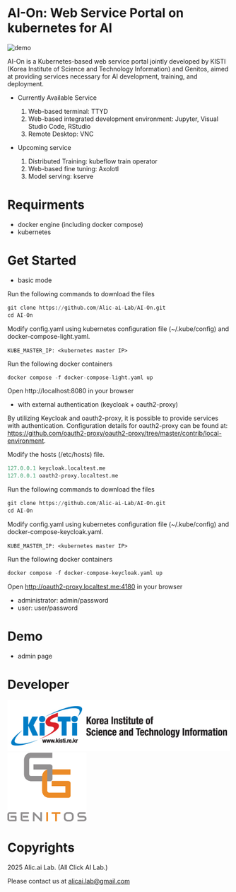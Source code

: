 # AI-On: Web Service Portal on kubernetes for AI


![demo](./images/aion-demo.webp)


AI-On is a Kubernetes-based web service portal jointly developed by KISTI (Korea Institute of Science and Technology Information) and Genitos, aimed at providing services necessary for AI development, training, and deployment.

* Currently Available Service

  1. Web-based terminal: TTYD
  2. Web-based integrated development environment: Jupyter, Visual Studio Code, RStudio
  3. Remote Desktop: VNC

* Upcoming service

  1. Distributed Training: kubeflow train operator
  2. Web-based fine tuning: Axolotl
  3. Model serving: kserve


# Requirments

* docker engine (including docker compose)
* kubernetes

# Get Started

* basic mode

Run the following commands to download the files

```python
git clone https://github.com/Alic-ai-Lab/AI-On.git  
cd AI-On
```

Modify config.yaml using kubernetes configuration file (~/.kube/config) and docker-compose-light.yaml.

`KUBE_MASTER_IP: <kubernetes master IP>
`

Run the following docker containers

```python
docker compose -f docker-compose-light.yaml up  
```
Open http://localhost:8080 in your browser

* with external authentication (keycloak + oauth2-proxy)

By utilizing Keycloak and oauth2-proxy, it is possible to provide services with authentication. Configuration details for oauth2-proxy can be found at: https://github.com/oauth2-proxy/oauth2-proxy/tree/master/contrib/local-environment.

Modify the hosts (/etc/hosts) file.

```python
127.0.0.1 keycloak.localtest.me
127.0.0.1 oauth2-proxy.localtest.me
```

Run the following commands to download the files

```python
git clone https://github.com/Alic-ai-Lab/AI-On.git  
cd AI-On
```
Modify config.yaml using kubernetes configuration file (~/.kube/config) and docker-compose-keycloak.yaml.

`KUBE_MASTER_IP: <kubernetes master IP>
`

Run the following docker containers

```python
docker compose -f docker-compose-keycloak.yaml up
```
Open http://oauth2-proxy.localtest.me:4180 in your browser

* administrator: admin/password
* user: user/password



# Demo

* admin page

# Developer

![KISTI](./images/kisti-logo.jpg)
![Genitos](./images/genitos.png)

# Copyrights
2025 Alic.ai Lab. (All Click AI Lab.)

Please contact us at alicai.lab@gmail.com
